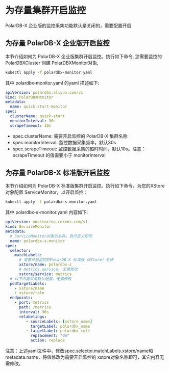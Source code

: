 # 为存量集群开启监控
PolarDB-X 企业版的监控采集功能默认是关闭的，需要配置开启

## 为存量 PolarDB-X 企业版开启监控
本节介绍如何为 PolarDB-X 企业版集群开启监控。执行如下命令, 您需要监控的 PolarDBXCluster 创建 PolarDBXMonitor对象,

```bash
kubectl apply -f polardbx-monitor.yaml
```

其中 polardbx-monitor.yaml 的yaml 描述如下:

```yaml
apiVersion: polardbx.aliyun.com/v1
kind: PolarDBXMonitor
metadata:
  name: quick-start-monitor
spec:
  clusterName: quick-start
  monitorInterval: 30s
  scrapeTimeout: 10s
```

- spec.clusterName: 需要开启监控的 PolarDB-X 集群名称
- spec.monitorInterval: 监控数据采集频率，默认30s
- spec.scrapeTimeout: 监控数据采集的超时时间，默认10s。注意：scrapeTimeout 的值需要小于 monitorInterval

## 为存量 PolarDB-X 标准版开启监控
本节介绍如何为 PolarDB-X 标准版集群开启监控。执行如下命令，为您的XStore对象配置 ServiceMonitor，以开启监控：

```bash
kubectl apply -f polardbx-s-monitor.yaml
```

其中 polardbx-s-monitor.yaml 内容如下:

```yaml
apiVersion: monitoring.coreos.com/v1
kind: ServiceMonitor
metadata:
  # ServiceMonitor对象的名称，自行定义即可
  name: polardbx-s-monitor
spec:
  selector:
    matchLabels:
      # 需要开启监控的PolarDB-X 标准版（XStore）名称
      xstore/name: polardbx-s
      # metrics service, 无需修改
      xstore/service: metrics
  # 以下内容采用默认配置，无需修改
  podTargetLabels:
    - xstore/name
    - xstore/role
  endpoints:
    - port: metrics
      path: /metrics
      interval: 30s
      relabelings:
         - sourceLabels: [xstore_name]
           targetLabel: polardbx_name
         - targetLabel: polardbx_role
           replacement: "dn"
           action: replace
```

注意：上述yaml文件中，修改spec.selector.matchLabels.xstore/name和metadata.name，将值修改为需要开启监控的 xstore对象名称即可，其它内容无需修改。


